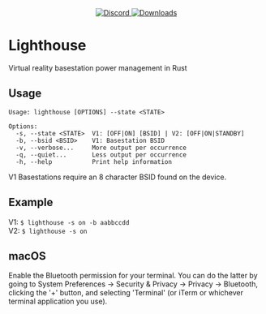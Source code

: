 <div align="center">
  <a href="https://discord.shaybox.com">
    <img alt="Discord" src="https://img.shields.io/discord/824865729445888041?color=404eed&label=Discord&logo=Discord&logoColor=FFFFFF">
  </a>
  <a href="https://github.com/shaybox/lighthouse/releases/latest">
    <img alt="Downloads" src="https://img.shields.io/github/downloads/shaybox/lighthouse/total?color=3fb950&label=Downloads&logo=github&logoColor=FFFFFF">
  </a>
</div>

# Lighthouse
Virtual reality basestation power management in Rust

## Usage

```
Usage: lighthouse [OPTIONS] --state <STATE>

Options:
  -s, --state <STATE>  V1: [OFF|ON] [BSID] | V2: [OFF|ON|STANDBY]
  -b, --bsid <BSID>    V1: Basestation BSID
  -v, --verbose...     More output per occurrence
  -q, --quiet...       Less output per occurrence
  -h, --help           Print help information
```
V1 Basestations require an 8 character BSID found on the device.

## Example
V1: `$ lighthouse -s on -b aabbccdd`  
V2: `$ lighthouse -s on`

## macOS
Enable the Bluetooth permission for your terminal. You can do the latter by going to System Preferences → Security & Privacy → Privacy → Bluetooth, clicking the '+' button, and selecting 'Terminal' (or iTerm or whichever terminal application you use).
